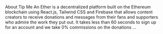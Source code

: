 About
Tip Me An Ether is a decentralized platform built on the Ethereum blockchain using React.js, Tailwind CSS and Firebase that allows content creators to receive donations and messages from their fans and supporters who admire the work they put out. It takes less than 60 seconds to sign up for an account and we take 0% commissions on the donations …
